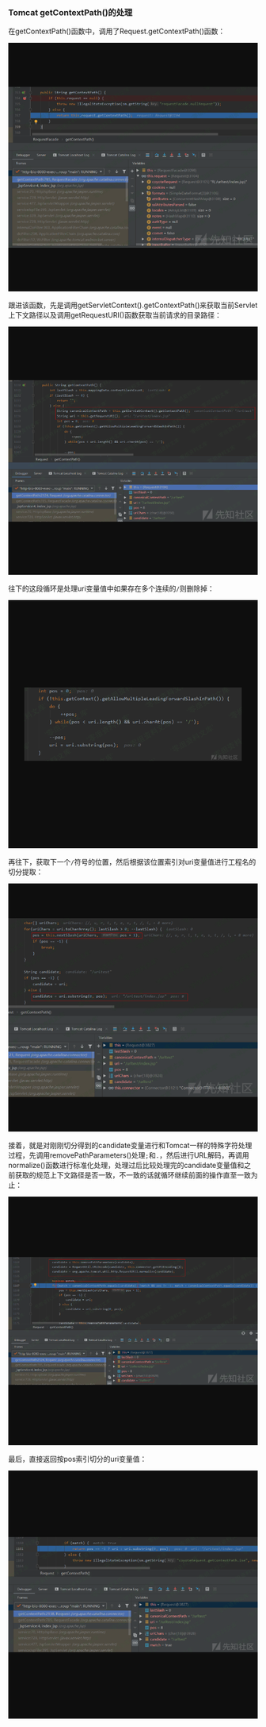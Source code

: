 ### Tomcat getContextPath()的处理

在getContextPath()函数中，调用了Request.getContextPath()函数：

![](./resource/TomcatgetContextPath()的处理/media/rId21.png)

跟进该函数，先是调用getServletContext().getContextPath()来获取当前Servlet上下文路径以及调用getRequestURI()函数获取当前请求的目录路径：

![](./resource/TomcatgetContextPath()的处理/media/rId22.png)

往下的这段循环是处理uri变量值中如果存在多个连续的`/`则删除掉：

![](./resource/TomcatgetContextPath()的处理/media/rId23.png)

再往下，获取下一个`/`符号的位置，然后根据该位置索引对uri变量值进行工程名的切分提取：

![](./resource/TomcatgetContextPath()的处理/media/rId24.png)

接着，就是对刚刚切分得到的candidate变量进行和Tomcat一样的特殊字符处理过程，先调用removePathParameters()处理`;`和`.`，然后进行URL解码，再调用normalize()函数进行标准化处理，处理过后比较处理完的candidate变量值和之前获取的规范上下文路径是否一致，不一致的话就循环继续前面的操作直至一致为止：

![](./resource/TomcatgetContextPath()的处理/media/rId25.png)

最后，直接返回按pos索引切分的uri变量值：

![](./resource/TomcatgetContextPath()的处理/media/rId26.png)
